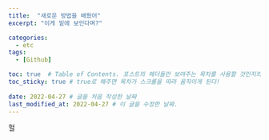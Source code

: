 ```yaml
---
title:  "새로운 방법을 배웠어"
excerpt: "이게 밑에 보인다며?"

categories:
  - etc
tags:
  - [Github]

toc: true  # Table of Contents. 포스트의 헤더들만 보여주는 목차를 사용할 것인지의 여부. ture 로 해주면 포스트의 목차가 보이게 된다.
toc_sticky: true # true로 해주면 목차가 스크롤을 따라 움직이게 된다!
 
date: 2022-04-27 # 글을 처음 작성한 날짜
last_modified_at: 2022-04-27 # 이 글을 수정한 날짜.
---
```



 헐
